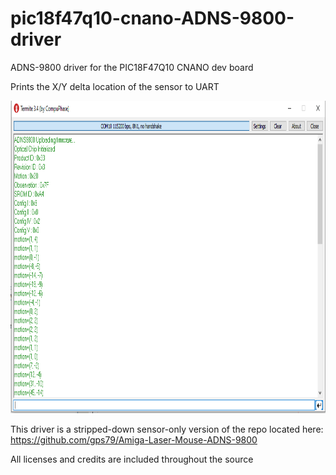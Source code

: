 # pic18f47q10-cnano-ADNS-9800-driver
ADNS-9800 driver for the PIC18F47Q10 CNANO dev board

Prints the X/Y delta location of the sensor to UART

<p align="center">
  <img src="/img/STDIO.PNG" height="500" width="800"/>
</p>

This driver is a stripped-down sensor-only version of the repo located here:
https://github.com/gps79/Amiga-Laser-Mouse-ADNS-9800

All licenses and credits are included throughout the source

